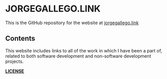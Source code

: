 # JORGEGALLEGO.LINK

This is the GitHub repository for the website at [jorgegallego.link](https://jorgegallego.link)

## Contents

This website includes links to all of the work in which I have been a part of, related to both software development and non-software development projects.

**[LICENSE](LICENSE)**